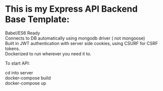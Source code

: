 # This is my Express API Backend Base Template:

Babel/ES6 Ready<br/>
Connects to DB automatically using mongodb driver ( not mongoose) <br/>
Built in JWT authentication with server side cookies, using CSURF for CSRF tokens.<br/>
Dockerized to run wherever you need it to.


To start API:

cd into server<br/>
docker-compose build<br/>
docker-compose up<br/>
